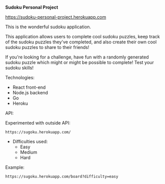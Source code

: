 **Sudoku Personal Project**

https://sudoku-personal-project.herokuapp.com


This is the wonderful sudoku application. 

This application allows users to complete cool sudoku puzzles, keep track of the sudoku puzzles they've completed, and also create their own cool sudoku puzzles to share to their friends!

If you're looking for a challenge, have fun with a randomly generated sudoku puzzle which might or might be possible to complete! Test your sudoku skills!


Technologies:
* React front-end
* Node.js backend
* Go
* Heroku


API:

Experimented with outside API: 

```
https://sugoku.herokuapp.com/
```

* Difficulties used:
  * Easy
  * Medium
  * Hard

Example:

```
https://sugoku.herokuapp.com/board?difficulty=easy
```



